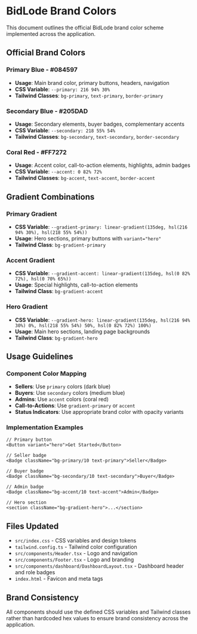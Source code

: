 # BidLode Brand Colors

This document outlines the official BidLode brand color scheme implemented across the application.

## Official Brand Colors

### Primary Blue - #084597
- **Usage**: Main brand color, primary buttons, headers, navigation
- **CSS Variable**: `--primary: 216 94% 30%`
- **Tailwind Classes**: `bg-primary`, `text-primary`, `border-primary`

### Secondary Blue - #205DAD  
- **Usage**: Secondary elements, buyer badges, complementary accents
- **CSS Variable**: `--secondary: 218 55% 54%`
- **Tailwind Classes**: `bg-secondary`, `text-secondary`, `border-secondary`

### Coral Red - #FF7272
- **Usage**: Accent color, call-to-action elements, highlights, admin badges
- **CSS Variable**: `--accent: 0 82% 72%`
- **Tailwind Classes**: `bg-accent`, `text-accent`, `border-accent`

## Gradient Combinations

### Primary Gradient
- **CSS Variable**: `--gradient-primary: linear-gradient(135deg, hsl(216 94% 30%), hsl(218 55% 54%))`
- **Usage**: Hero sections, primary buttons with `variant="hero"`
- **Tailwind Class**: `bg-gradient-primary`

### Accent Gradient
- **CSS Variable**: `--gradient-accent: linear-gradient(135deg, hsl(0 82% 72%), hsl(0 70% 65%))`
- **Usage**: Special highlights, call-to-action elements
- **Tailwind Class**: `bg-gradient-accent`

### Hero Gradient
- **CSS Variable**: `--gradient-hero: linear-gradient(135deg, hsl(216 94% 30%) 0%, hsl(218 55% 54%) 50%, hsl(0 82% 72%) 100%)`
- **Usage**: Main hero sections, landing page backgrounds
- **Tailwind Class**: `bg-gradient-hero`

## Usage Guidelines

### Component Color Mapping
- **Sellers**: Use `primary` colors (dark blue)
- **Buyers**: Use `secondary` colors (medium blue)  
- **Admins**: Use `accent` colors (coral red)
- **Call-to-Actions**: Use `gradient-primary` or `accent`
- **Status Indicators**: Use appropriate brand color with opacity variants

### Implementation Examples

```tsx
// Primary button
<Button variant="hero">Get Started</Button>

// Seller badge
<Badge className="bg-primary/10 text-primary">Seller</Badge>

// Buyer badge  
<Badge className="bg-secondary/10 text-secondary">Buyer</Badge>

// Admin badge
<Badge className="bg-accent/10 text-accent">Admin</Badge>

// Hero section
<section className="bg-gradient-hero">...</section>
```

## Files Updated
- `src/index.css` - CSS variables and design tokens
- `tailwind.config.ts` - Tailwind color configuration
- `src/components/Header.tsx` - Logo and navigation
- `src/components/Footer.tsx` - Logo and branding
- `src/components/dashboard/DashboardLayout.tsx` - Dashboard header and role badges
- `index.html` - Favicon and meta tags

## Brand Consistency
All components should use the defined CSS variables and Tailwind classes rather than hardcoded hex values to ensure brand consistency across the application.
